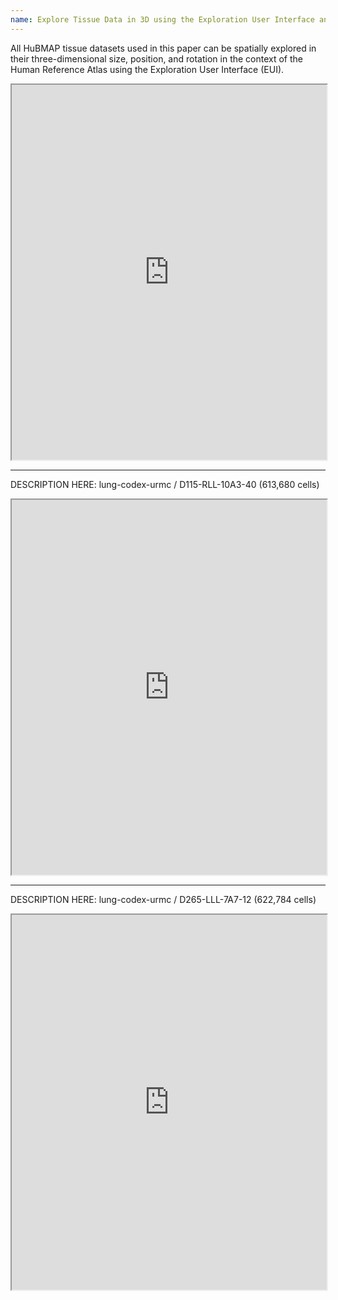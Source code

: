 ```yaml
---
name: Explore Tissue Data in 3D using the Exploration User Interface and Cell Distance Explorer
---
```

  
All HuBMAP tissue datasets used in this paper can be spatially explored in their three-dimensional size, position, and rotation in the context of the Human Reference Atlas using the Exploration User Interface (EUI). 


<iframe src="https://apps.humanatlas.io/eui/hra-pop.html" width="100%" height="600px"></iframe>

---

DESCRIPTION HERE: lung-codex-urmc / D115-RLL-10A3-40 (613,680 cells)


<iframe src="https://cns-iu.github.io/hra-construction-usage-supporting-information/visualizations/D115.html" width="100%" height="600px"></iframe>

---

DESCRIPTION HERE: lung-codex-urmc / D265-LLL-7A7-12 (622,784 cells)


<iframe src="https://cns-iu.github.io/hra-construction-usage-supporting-information/visualizations/D265.html" width="100%" height="600px"></iframe>